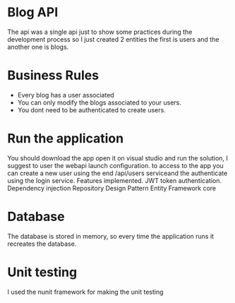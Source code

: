 # Blog API
The api was a single api just to show some practices during the development process so I just created 2 entities the first is users and the another one is blogs.
# Business Rules
- Every blog has a user associated
- You can only modify the blogs associated to your users.
- You dont need to be authenticated to create users.
# Run the application
You should download the app open it on visual studio and run the solution, I suggest to user the webapi launch configuration.
to access to the app you can create a new user using the end /api/users serviceand the authenticate using the login service.
Features implemented.
JWT token authentication.
Dependency injection
Repository Design Pattern
Entity Framework core

# Database
The database is stored in memory, so every time the application runs it recreates the database.

# Unit testing
I used the nunit framework for making the unit testing


